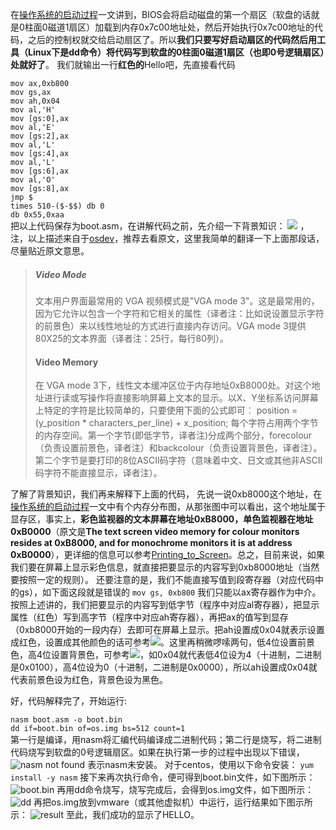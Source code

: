 在[操作系统的启动过程](https://github.com/TanLian/write-os-kernel-day-by-day/blob/master/book/%E6%93%8D%E4%BD%9C%E7%B3%BB%E7%BB%9F%E7%9A%84%E5%90%AF%E5%8A%A8%E8%BF%87%E7%A8%8B.md)一文讲到，BIOS会将启动磁盘的第一个扇区（软盘的话就是0柱面0磁道1扇区）加载到内存0x7c00地址处，然后开始执行0x7c00地址的代码，之后的控制权就交给启动扇区了。所以**我们只要写好启动扇区的代码然后用工具（Linux下是dd命令）将代码写到软盘的0柱面0磁道1扇区（也即0号逻辑扇区）处就好了**。
我们就输出一行**红色的**Hello吧，先直接看代码

`mov ax,0xb800`  
`mov gs,ax`  
`mov ah,0x04`  
`mov al,'H'`  
`mov [gs:0],ax`  
`mov al,'E'`  
`mov [gs:2],ax`  
`mov al,'L'`  
`mov [gs:4],ax`  
`mov al,'L'`  
`mov [gs:6],ax`  
`mov al,'O'`  
`mov [gs:8],ax`  
`jmp $`  
`times 510-($-$$) db 0`  
`db 0x55,0xaa`  
把以上代码保存为boot.asm，在讲解代码之前，先介绍一下背景知识：
![](http://ohm24hviv.bkt.clouddn.com/text-UI.png)
，注，以上描述来自于[osdev](http://wiki.osdev.org/Text_UI)，推荐去看原文，这里我简单的翻译一下上面那段话，尽量贴近原文意思。
> ##### Video Mode
> 文本用户界面最常用的 VGA 视频模式是"VGA mode 3"。这是最常用的，因为它允许以包含一个字符和它相关的属性（译者注：比如说设置显示字符的前景色）来以线性地址的方式进行直接内存访问。VGA mode 3提供80X25的文本界面（译者注：25行，每行80列）。
> #### Video Memory
> 在 VGA mode 3下，线性文本缓冲区位于内存地址0xB8000处。对这个地址进行读或写操作将直接影响屏幕上文本的显示。以X、Y坐标系访问屏幕上特定的字符是比较简单的，只要使用下面的公式即可︰
position = (y_position * characters_per_line) + x_position;
每个字符占用两个字节的内存空间。第一个字节(即低字节，译者注)分成两个部分，forecolour（负责设置前景色，译者注）和backcolour（负责设置背景色，译者注）。第二个字节是要打印的8位ASCII码字符（意味着中文、日文或其他非ASCII码字符不能直接显示，译者注）。

了解了背景知识，我们再来解释下上面的代码，
先说一说0xb8000这个地址，在[操作系统的启动过程](https://github.com/TanLian/write-os-kernel-day-by-day/blob/master/book/%E6%93%8D%E4%BD%9C%E7%B3%BB%E7%BB%9F%E7%9A%84%E5%90%AF%E5%8A%A8%E8%BF%87%E7%A8%8B.md)一文中有个内存分布图，从那张图中可以看出，这个地址属于显存区，事实上，**彩色监视器的文本屏幕在地址0xB8000，单色监视器在地址0xB0000**（原文是**The text screen video memory for colour monitors resides at 0xB8000, and for monochrome monitors it is at address 0xB0000**），更详细的信息可以参考[Printing_to_Screen](http://wiki.osdev.org/Printing_to_Screen)。总之，目前来说，如果我们要在屏幕上显示彩色信息，就直接把要显示的内容写到0xb8000地址（当然要按照一定的规则）。
还要注意的是，我们不能直接写值到段寄存器（对应代码中的gs），如下面这段就是错误的
`
mov gs, 0xb800
`
我们只能以ax寄存器作为中介。按照上述讲的，我们把要显示的内容写到低字节（程序中对应al寄存器），把显示属性（红色）写到高字节（程序中对应ah寄存器），再把ax的值写到显存（0xb8000开始的一段内存）去即可在屏幕上显示。把ah设置成0x04就表示设置成红色，设置成其他颜色的话可参考![](http://ohm24hviv.bkt.clouddn.com/b8000-color.png)。这里再稍微啰嗦两句，低4位设置前景色，高4位设置背景色，可参考![](http://ohm24hviv.bkt.clouddn.com/b8000-8bit.png)，如0x04就代表低4位设为4（十进制，二进制是0x0100），高4位设为0（十进制，二进制是0x0000），所以ah设置成0x04就代表前景色设为红色，背景色设为黑色。

好，代码解释完了，开始运行:

`nasm boot.asm -o boot.bin`  
`dd if=boot.bin of=os.img bs=512 count=1`  
第一行是编译，用nasm将汇编代码编译成二进制代码；第二行是烧写，将二进制代码烧写到软盘的0号逻辑扇区。如果在执行第一步的过程中出现以下错误，
![nasm not found](http://ohm24hviv.bkt.clouddn.com/nasm-not-found.png)
表示nasm未安装。
对于centos，使用以下命令安装：
`
yum install -y nasm
`
接下来再次执行命令，便可得到boot.bin文件，如下图所示：
![boot.bin](http://ohm24hviv.bkt.clouddn.com/after-nasm-01.png)
再用dd命令烧写，烧写完成后，会得到os.img文件，如下图所示：
![dd](http://ohm24hviv.bkt.clouddn.com/dd-01.png)
再把os.img放到vmware（或其他虚拟机）中运行，运行结果如下图示所示：
![result](http://ohm24hviv.bkt.clouddn.com/result-01.png)
至此，我们成功的显示了HELLO。


